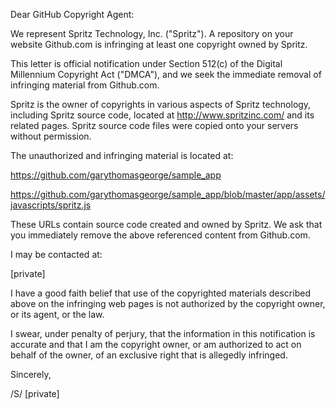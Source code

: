 Dear GitHub Copyright Agent:

We represent Spritz Technology, Inc. ("Spritz"). A repository on your
website Github.com is infringing at least one copyright owned by Spritz.

This letter is official notification under Section 512(c) of the Digital
Millennium Copyright Act ("DMCA"), and we seek the immediate removal of
infringing material from Github.com.

Spritz is the owner of copyrights in various aspects of Spritz technology,
including Spritz source code, located at http://www.spritzinc.com/ and its
related pages. Spritz source code files were copied onto your servers
without permission.

The unauthorized and infringing material is located at:

https://github.com/garythomasgeorge/sample_app

https://github.com/garythomasgeorge/sample_app/blob/master/app/assets/javascripts/spritz.js

These URLs contain source code created and owned by Spritz. We ask that you
immediately remove the above referenced content from Github.com.

I may be contacted at:

[private]

I have a good faith belief that use of the copyrighted materials described
above on the infringing web pages is not authorized by the copyright owner,
or its agent, or the law.

I swear, under penalty of perjury, that the information in this notification
is accurate and that I am the copyright owner, or am authorized to act on
behalf of the owner, of an exclusive right that is allegedly infringed.

Sincerely,

/S/
[private]
